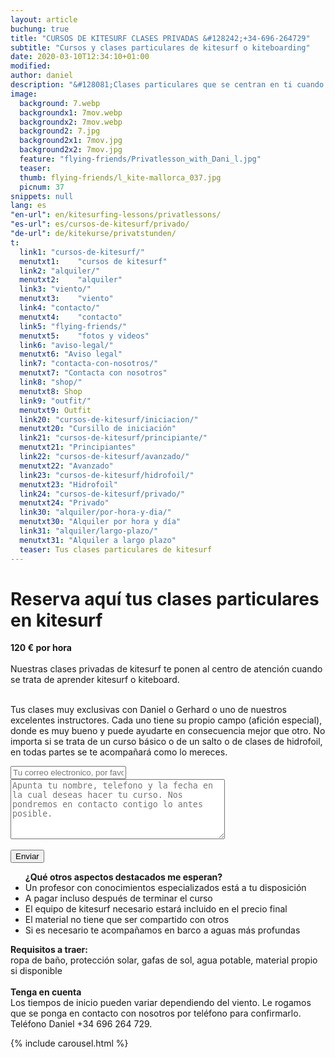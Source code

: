 ```yaml
---
layout: article
buchung: true
title: "CURSOS DE KITESURF CLASES PRIVADAS &#128242;+34-696-264729"
subtitle: "Cursos y clases particulares de kitesurf o kiteboarding"
date: 2020-03-10T12:34:10+01:00
modified: 
author: daniel
description: "&#128081;Clases particulares que se centran en ti cuando se trata de kitesurf. Para todos los que desean llegar a su destino más rápido"
image:
  background: 7.webp
  backgroundx1: 7mov.webp
  backgroundx2: 7mov.webp
  background2: 7.jpg
  background2x1: 7mov.jpg
  background2x2: 7mov.jpg
  feature: "flying-friends/Privatlesson_with_Dani_l.jpg"
  teaser:
  thumb: flying-friends/l_kite-mallorca_037.jpg
  picnum: 37
snippets: null
lang: es
"en-url": en/kitesurfing-lessons/privatlessons/
"es-url": es/cursos-de-kitesurf/privado/
"de-url": de/kitekurse/privatstunden/
t:
  link1: "cursos-de-kitesurf/"
  menutxt1:    "cursos de kitesurf"
  link2: "alquiler/"
  menutxt2:    "alquiler"
  link3: "viento/"
  menutxt3:    "viento"
  link4: "contacto/"
  menutxt4:    "contacto"
  link5: "flying-friends/"
  menutxt5:    "fotos y videos"
  link6: "aviso-legal/"
  menutxt6: "Aviso legal"
  link7: "contacta-con-nosotros/"
  menutxt7: "Contacta con nosotros"
  link8: "shop/"
  menutxt8: Shop
  link9: "outfit/"
  menutxt9: Outfit
  link20: "cursos-de-kitesurf/iniciacion/"
  menutxt20: "Cursillo de iniciación"
  link21: "cursos-de-kitesurf/principiante/"
  menutxt21: "Principiantes"
  link22: "cursos-de-kitesurf/avanzado/"
  menutxt22: "Avanzado"
  link23: "cursos-de-kitesurf/hidrofoil/"
  menutxt23: "Hidrofoil"
  link24: "cursos-de-kitesurf/privado/"
  menutxt24: "Privado"
  link30: "alquiler/por-hora-y-dia/"
  menutxt30: "Alquiler por hora y día"
  link31: "alquiler/largo-plazo/"
  menutxt31: "Alquiler a largo plazo"
  teaser: Tus clases particulares de kitesurf
---
```


<div id="bookingKitContainer"></div>
<script src="https://eu5.bookingkit.de/bkscript.js.php?cw=a03e5048263685b2ea6fd19deb2b34a8&lang=es&e=dbe5c4bb2db90f93af73bc64db04e932"></script>
<noscript><h1>Reserva aquí tus clases particulares en kitesurf</h1>
 
<strong>120 € por hora </strong><br><br>
<span>Nuestras clases privadas de kitesurf te ponen al centro de atención cuando se trata de aprender kitesurf o kiteboard.<br><br>

Tus clases muy exclusivas con Daniel o Gerhard o uno de nuestros excelentes instructores. Cada uno tiene su propio campo (afición especial), donde es muy bueno y puede ayudarte en consecuencia mejor que otro. No importa si se trata de un curso básico o de un salto o de clases de hidrofoil, en todas partes se te acompañará como lo mereces.<br>
</span>
<div class="item">
<form method="POST" action="https://formspree.io/team@kite-mallorca.com">
  <input type="email" name="_replyto" placeholder="Tu correo electronico, por favor revisalo antes de enviar" required>
  <input type="hidden" name="_subject" value="Encuesta de reserva para clases particulares">
  <textarea name="body" cols="40" rows="6" placeholder="Apunta tu nombre, telefono y la fecha en la cual deseas hacer tu curso. Nos pondremos en contacto contigo lo antes posible."></textarea>
  <span></span><br><br>
  <input type="hidden" name="_next" value="{{ site.url }}/es/gracias/">
  <input type="submit" value="Enviar">
</form>
<ul><strong>¿Qué otros aspectos destacados me esperan?</strong>
  <li>Un profesor con conocimientos especializados está a tu disposición</li>
  <li>A pagar incluso después de terminar el curso</li>
  <li>El equipo de kitesurf necesario estará incluido en el precio final</li>
  <li>El material no tiene que ser compartido con otros</li>
  <li>Si es necesario te acompañamos en barco a aguas más profundas</li>
</ul>
<span><strong>Requisitos a traer:</strong><br>
ropa de baño, protección solar, gafas de sol, agua potable, material propio si disponible</span><br><br>
<span><strong>Tenga en cuenta</strong><br>
Los tiempos de inicio pueden variar dependiendo del viento. Le rogamos que se ponga en contacto con nosotros por teléfono para confirmarlo. Teléfono Daniel +34 696 264 729.</span>
</div>

{% include carousel.html %}

</noscript>
